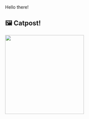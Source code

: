 Hello there!



## 🖼️ Catpost!

<sub>
    <img src="https://cdn2.thecatapi.com/images/b02.jpg" height="256">
</sub>

